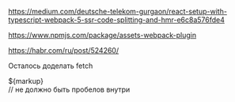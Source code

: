 https://medium.com/deutsche-telekom-gurgaon/react-setup-with-typescript-webpack-5-ssr-code-splitting-and-hmr-e6c8a576fde4

https://www.npmjs.com/package/assets-webpack-plugin

https://habr.com/ru/post/524260/

Осталось доделать fetch

<body>
    <div id="root" >${markup}</div> // не должно быть пробелов внутри <div id="root" > 
</body>